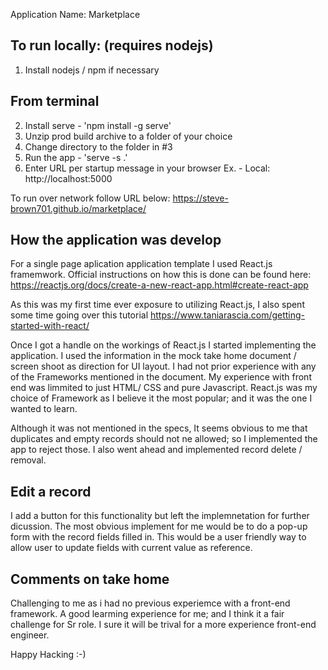 Application Name: Marketplace

To run locally: (requires nodejs)
---------------

1. Install nodejs / npm if necessary

From terminal
-------------
2. Install serve - 'npm install -g serve'
3. Unzip prod build archive to a folder of your choice
4. Change directory to the folder in #3
5. Run the app - 'serve -s .'
6. Enter URL per startup message in your browser
Ex.   - Local:  http://localhost:5000


To run over network follow URL below:
https://steve-brown701.github.io/marketplace/


How the application was develop
-------------------------------
For a single page aplication application template I used React.js framemwork.
Official instructions on how this is done can be found here:
https://reactjs.org/docs/create-a-new-react-app.html#create-react-app

As this was my first time ever exposure to utilizing React.js,
I also spent some time going over this tutorial
https://www.taniarascia.com/getting-started-with-react/

Once I got a handle on the workings of React.js I started implementing the application.
I used the information in the mock take home document / screen shoot as direction for UI layout.
I had not prior experience with any of the Frameworks mentioned in the document.
My experience with front end was limmited to just HTML/ CSS and pure Javascript.
React.js was my choice of Framework as I believe it the most popular; and it was the one I wanted to learn.

Although it was not mentioned in the specs, It seems obvious to me that duplicates and empty records should
not ne allowed; so I implemented the app to reject those. I also went ahead and implemented record delete / removal.

Edit a record
-------------
I add a button for this functionality but left the implemnetation for further dicussion.
The most obvious implement for me would be to do a pop-up form with the record fields filled in.
This would be a user friendly way to allow user to update fields with current value as reference.

Comments on take home
---------------------
Challenging to me as i had no previous experiemce with a front-end framework.
A good learming experience for me; and I think it a fair challenge  for Sr role.
I sure it will be trival for a more experience front-end engineer.

Happy Hacking :-)


